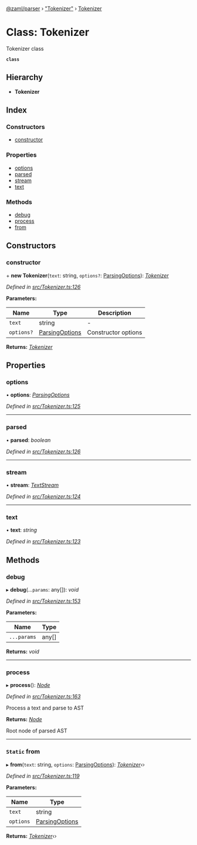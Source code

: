 [@zaml/parser](../README.md) › ["Tokenizer"](../modules/_tokenizer_.md) › [Tokenizer](_tokenizer_.tokenizer.md)

# Class: Tokenizer

Tokenizer class

**`class`** 

## Hierarchy

* **Tokenizer**

## Index

### Constructors

* [constructor](_tokenizer_.tokenizer.md#constructor)

### Properties

* [options](_tokenizer_.tokenizer.md#options)
* [parsed](_tokenizer_.tokenizer.md#parsed)
* [stream](_tokenizer_.tokenizer.md#stream)
* [text](_tokenizer_.tokenizer.md#text)

### Methods

* [debug](_tokenizer_.tokenizer.md#debug)
* [process](_tokenizer_.tokenizer.md#process)
* [from](_tokenizer_.tokenizer.md#static-from)

## Constructors

###  constructor

\+ **new Tokenizer**(`text`: string, `options?`: [ParsingOptions](../interfaces/_tokenizer_.parsingoptions.md)): *[Tokenizer](_tokenizer_.tokenizer.md)*

*Defined in [src/Tokenizer.ts:126](https://github.com/nexushubs/zaml-lang/blob/52476e1/packages/zaml-parser/src/Tokenizer.ts#L126)*

**Parameters:**

Name | Type | Description |
------ | ------ | ------ |
`text` | string | - |
`options?` | [ParsingOptions](../interfaces/_tokenizer_.parsingoptions.md) | Constructor options  |

**Returns:** *[Tokenizer](_tokenizer_.tokenizer.md)*

## Properties

###  options

• **options**: *[ParsingOptions](../interfaces/_tokenizer_.parsingoptions.md)*

*Defined in [src/Tokenizer.ts:125](https://github.com/nexushubs/zaml-lang/blob/52476e1/packages/zaml-parser/src/Tokenizer.ts#L125)*

___

###  parsed

• **parsed**: *boolean*

*Defined in [src/Tokenizer.ts:126](https://github.com/nexushubs/zaml-lang/blob/52476e1/packages/zaml-parser/src/Tokenizer.ts#L126)*

___

###  stream

• **stream**: *[TextStream](_textstream_.textstream.md)*

*Defined in [src/Tokenizer.ts:124](https://github.com/nexushubs/zaml-lang/blob/52476e1/packages/zaml-parser/src/Tokenizer.ts#L124)*

___

###  text

• **text**: *string*

*Defined in [src/Tokenizer.ts:123](https://github.com/nexushubs/zaml-lang/blob/52476e1/packages/zaml-parser/src/Tokenizer.ts#L123)*

## Methods

###  debug

▸ **debug**(...`params`: any[]): *void*

*Defined in [src/Tokenizer.ts:153](https://github.com/nexushubs/zaml-lang/blob/52476e1/packages/zaml-parser/src/Tokenizer.ts#L153)*

**Parameters:**

Name | Type |
------ | ------ |
`...params` | any[] |

**Returns:** *void*

___

###  process

▸ **process**(): *[Node](_node_.node.md)*

*Defined in [src/Tokenizer.ts:163](https://github.com/nexushubs/zaml-lang/blob/52476e1/packages/zaml-parser/src/Tokenizer.ts#L163)*

Process a text and parse to AST

**Returns:** *[Node](_node_.node.md)*

Root node of parsed AST

___

### `Static` from

▸ **from**(`text`: string, `options`: [ParsingOptions](../interfaces/_tokenizer_.parsingoptions.md)): *[Tokenizer](_tokenizer_.tokenizer.md)‹›*

*Defined in [src/Tokenizer.ts:119](https://github.com/nexushubs/zaml-lang/blob/52476e1/packages/zaml-parser/src/Tokenizer.ts#L119)*

**Parameters:**

Name | Type |
------ | ------ |
`text` | string |
`options` | [ParsingOptions](../interfaces/_tokenizer_.parsingoptions.md) |

**Returns:** *[Tokenizer](_tokenizer_.tokenizer.md)‹›*
